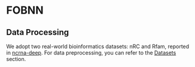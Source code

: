 # FOBNN

## Data Processing

We adopt two real-world bioinformatics datasets: nRC and Rfam, reported in [ncrna-deep](https://github.com/bioinformatics-sannio/ncrna-deep/tree/master?tab=readme-ov-file#datasets). For data preprocessing, you can refer to the [Datasets](https://github.com/bioinformatics-sannio/ncrna-deep/tree/master?tab=readme-ov-file#datasets) section.



